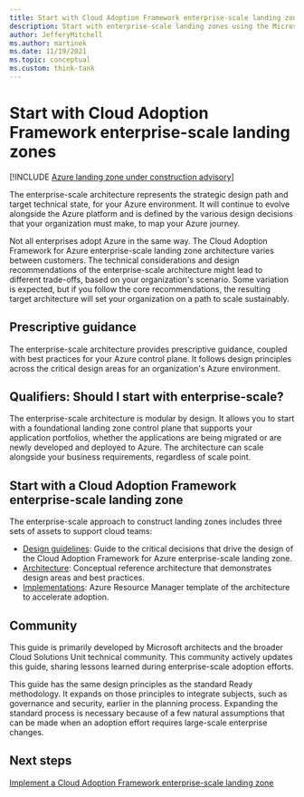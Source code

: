 ```yaml
---
title: Start with Cloud Adoption Framework enterprise-scale landing zones
description: Start with enterprise-scale landing zones using the Microsoft Cloud Adoption Framework for Azure.
author: JefferyMitchell
ms.author: martinek
ms.date: 11/19/2021
ms.topic: conceptual
ms.custom: think-tank
---
```


# Start with Cloud Adoption Framework enterprise-scale landing zones

[!INCLUDE [Azure landing zone under construction advisory](~/../includes/landing-zone-under-construction.md)]

The enterprise-scale architecture represents the strategic design path and target technical state, for your Azure environment. It will continue to evolve alongside the Azure platform and is defined by the various design decisions that your organization must make, to map your Azure journey.

Not all enterprises adopt Azure in the same way. The Cloud Adoption Framework for Azure enterprise-scale landing zone architecture varies between customers. The technical considerations and design recommendations of the enterprise-scale architecture might lead to different trade-offs, based on your organization's scenario. Some variation is expected, but if you follow the core recommendations, the resulting target architecture will set your organization on a path to scale sustainably.

## Prescriptive guidance

The enterprise-scale architecture provides prescriptive guidance, coupled with best practices for your Azure control plane. It follows design principles across the critical design areas for an organization's Azure environment.

## Qualifiers: Should I start with enterprise-scale?

The enterprise-scale architecture is modular by design. It allows you to start with a foundational landing zone control plane that supports your application portfolios, whether the applications are being migrated or are newly developed and deployed to Azure. The architecture can scale alongside your business requirements, regardless of scale point.

## Start with a Cloud Adoption Framework enterprise-scale landing zone

The enterprise-scale approach to construct landing zones includes three sets of assets to support cloud teams:

- [Design guidelines](../landing-zone/design-areas.md): Guide to the critical decisions that drive the design of the Cloud Adoption Framework for Azure enterprise-scale landing zone.
- [Architecture](../landing-zone/index.md): Conceptual reference architecture that demonstrates design areas and best practices.
- [Implementations](./implementation.md): Azure Resource Manager template of the architecture to accelerate adoption.

<!-- TODO: Reinstate once template.md is ready.
- [Template](./template.md): A documentation template to quickly capture decisions and any deviation from the suggested architecture or implementation.
-->

## Community

<!-- docutune:ignore "Cloud Solutions Unit" -->

This guide is primarily developed by Microsoft architects and the broader Cloud Solutions Unit technical community. This community actively updates this guide, sharing lessons learned during enterprise-scale adoption efforts.

This guide has the same design principles as the standard Ready methodology. It expands on those principles to integrate subjects, such as governance and security, earlier in the planning process. Expanding the standard process is necessary because of a few natural assumptions that can be made when an adoption effort requires large-scale enterprise changes.

## Next steps

[Implement a Cloud Adoption Framework enterprise-scale landing zone](./implementation.md)
